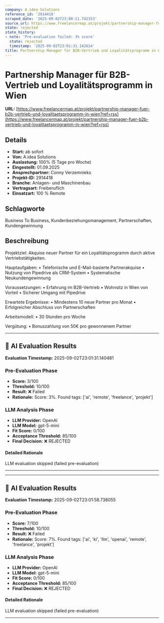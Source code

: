 ```yaml
---
company: A.idea Solutions
reference_id: '2914418'
scraped_date: '2025-09-02T23:00:11.742353'
source_url: https://www.freelancermap.at/projekt/partnership-manager-fuer-b2b-vertrieb-und-loyalitaetsprogramm-in-wien?ref=rss
state: rejected
state_history:
- note: 'Pre-evaluation failed: 3% score'
  state: rejected
  timestamp: '2025-09-02T23:01:31.142614'
title: Partnership Manager für B2B-Vertrieb und Loyalitätsprogramm in Wien
---
```



# Partnership Manager für B2B-Vertrieb und Loyalitätsprogramm in Wien
**URL:** [https://www.freelancermap.at/projekt/partnership-manager-fuer-b2b-vertrieb-und-loyalitaetsprogramm-in-wien?ref=rss](https://www.freelancermap.at/projekt/partnership-manager-fuer-b2b-vertrieb-und-loyalitaetsprogramm-in-wien?ref=rss)
## Details
- **Start:** ab sofort
- **Von:** A.idea Solutions
- **Auslastung:** 100% (5 Tage pro Woche)
- **Eingestellt:** 01.09.2025
- **Ansprechpartner:** Conny Verzemnieks
- **Projekt-ID:** 2914418
- **Branche:** Anlagen- und Maschinenbau
- **Vertragsart:** Freiberuflich
- **Einsatzart:** 100
                                                % Remote

## Schlagworte
Business To Business, Kundenbeziehungsmanagement, Partnerschaften, Kundengewinnung

## Beschreibung
Projektziel:
Akquise neuer Partner für ein Loyalitätsprogramm durch aktive Vertriebstätigkeiten.

Hauptaufgaben:
• Telefonische und E-Mail-basierte Partnerakquise
• Nutzung von Pipedrive als CRM-System
• Systematische Neukundengewinnung

Voraussetzungen:
• Erfahrung im B2B-Vertrieb
• Wohnsitz in Wien von Vorteil
• Sicherer Umgang mit Pipedrive

Erwartete Ergebnisse:
• Mindestens 10 neue Partner pro Monat
• Erfolgreicher Abschluss von Partnerschaften

Arbeitsmodell:
• 30 Stunden pro Woche

Vergütung:
• Bonuszahlung von 50€ pro gewonnenem Partner

---

## 🤖 AI Evaluation Results

**Evaluation Timestamp:** 2025-09-02T23:01:31.140481

### Pre-Evaluation Phase
- **Score:** 3/100
- **Threshold:** 10/100
- **Result:** ❌ Failed
- **Rationale:** Score: 3%. Found tags: ['ai', 'remote', 'freelance', 'projekt']

### LLM Analysis Phase
- **LLM Provider:** OpenAI
- **LLM Model:** gpt-5-mini
- **Fit Score:** 0/100
- **Acceptance Threshold:** 85/100
- **Final Decision:** ❌ REJECTED

#### Detailed Rationale
LLM evaluation skipped (failed pre-evaluation)

---


---

## 🤖 AI Evaluation Results

**Evaluation Timestamp:** 2025-09-02T23:01:58.738055

### Pre-Evaluation Phase
- **Score:** 7/100
- **Threshold:** 10/100
- **Result:** ❌ Failed
- **Rationale:** Score: 7%. Found tags: ['ai', 'ki', 'llm', 'openai', 'remote', 'freelance', 'projekt']

### LLM Analysis Phase
- **LLM Provider:** OpenAI
- **LLM Model:** gpt-5-mini
- **Fit Score:** 0/100
- **Acceptance Threshold:** 85/100
- **Final Decision:** ❌ REJECTED

#### Detailed Rationale
LLM evaluation skipped (failed pre-evaluation)

---
